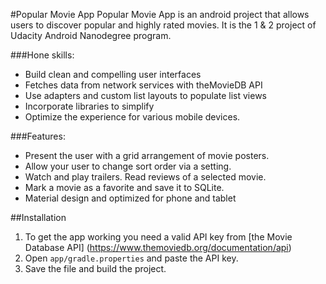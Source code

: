 #Popular Movie App
Popular Movie App is an android project that allows users to discover popular and highly rated movies. It is the 1 & 2 project of Udacity Android Nanodegree program. 

###Hone skills:
- Build clean and compelling user interfaces
- Fetches data from network services with theMovieDB API
- Use adapters and custom list layouts to populate list views
- Incorporate libraries to simplify
- Optimize the experience for various mobile devices. 

###Features:
- Present the user with a grid arrangement of movie posters.
- Allow your user to change sort order via a setting.
- Watch and play trailers. Read reviews of a selected movie.
- Mark a movie as a favorite and save it to SQLite.
- Material design and optimized for phone and tablet

##Installation

1. To get the app working you need a valid API key from [the Movie Database API] (https://www.themoviedb.org/documentation/api)
2. Open `app/gradle.properties` and paste the API key.
3. Save the file and build the project.
